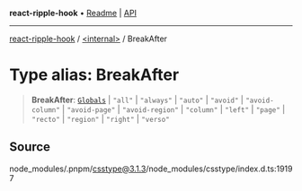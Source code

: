 **react-ripple-hook** • [Readme](../../README.md) \| [API](../../globals.md)

---

[react-ripple-hook](../../README.md) / [\<internal\>](../README.md) / BreakAfter

# Type alias: BreakAfter

> **BreakAfter**: [`Globals`](Globals.md) \| `"all"` \| `"always"` \| `"auto"` \| `"avoid"` \| `"avoid-column"` \| `"avoid-page"` \| `"avoid-region"` \| `"column"` \| `"left"` \| `"page"` \| `"recto"` \| `"region"` \| `"right"` \| `"verso"`

## Source

node_modules/.pnpm/csstype@3.1.3/node_modules/csstype/index.d.ts:19197

